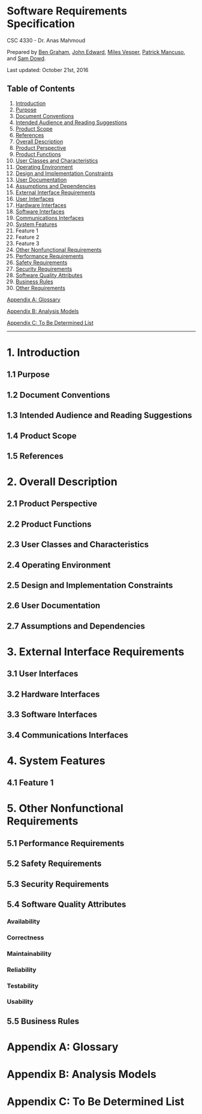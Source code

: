# Software Requirements Specification

CSC 4330 - Dr. Anas Mahmoud

Prepared by [Ben Graham](http://github.com/graham768), [John Edward](http://github.com/), [Miles Vesper](http://github.com/), [Patrick Mancuso](http://github.com/), and [Sam Dowd](http://github.com/samdowd).

Last updated: October 21st, 2016

## Table of Contents

1. [Introduction](#1-introduction)
  1. [Purpose](#11-purpose)
  2. [Document Conventions](#12-document-conventions)
  3. [Intended Audience and Reading Suggestions](#13-intended-audience-and-reading-suggestions)
  4. [Product Scope](#14-product-scope)
  5. [References](#15-references)
2. [Overall Description](#2-overall-description)
  1. [Product Perspective](#21-product-perspective)
  2. [Product Functions](#22-product-functions)
  3. [User Classes and Characteristics](#23-user-classes-and-characteristics)
  4. [Operating Environment](#24-operating-environment)
  5. [Design and Implementation Constraints](#25-design-and-implementation-constraints)
  6. [User Documentation](#26-user-documentation)
  7. [Assumptions and Dependencies](#27-assumptions-and-dependencies)
3. [External Interface Requirements](#3-external-interface-requirements)
  1. [User Interfaces](#31-user-interfaces)
  2. [Hardware Interfaces](#32-hardware-interfaces)
  3. [Software Interfaces](#33-software-interfaces)
  4. [Communications Interfaces](#34-communications-interfaces)
4. [System Features](#4-system-features)
  1. Feature 1
  2. Feature 2
  3. Feature 3
5. [Other Nonfunctional Requirements](#5-other-nonfunctional-requirements)
  1. [Performance Requirements](#51-performance-requirements)
  2. [Safety Requirements](#52-safety-requirements)
  3. [Security Requirements](#53-security-requirements)
  4. [Software Quality Attributes](#54-software-quality-attributes)
  5. [Business Rules](#55-business-rules)
6. [Other Requirements](#6-other-requirements)

[Appendix A: Glossary](#appendix-a-glossary)

[Appendix B: Analysis Models](#appendix-b-analysis-models)

[Appendix C: To Be Determined List](#appendix-c-to-be-determined-list)

---

# 1. Introduction

## 1.1 Purpose

## 1.2 Document Conventions

## 1.3 Intended Audience and Reading Suggestions

## 1.4 Product Scope

## 1.5 References


# 2. Overall Description

## 2.1 Product Perspective

## 2.2 Product Functions

## 2.3 User Classes and Characteristics

## 2.4 Operating Environment

## 2.5 Design and Implementation Constraints

## 2.6 User Documentation

## 2.7 Assumptions and Dependencies

# 3. External Interface Requirements

## 3.1 User Interfaces

## 3.2 Hardware Interfaces

## 3.3 Software Interfaces

## 3.4 Communications Interfaces

# 4. System Features

## 4.1 Feature 1

# 5. Other Nonfunctional Requirements

## 5.1 Performance Requirements

## 5.2 Safety Requirements

## 5.3 Security Requirements

## 5.4 Software Quality Attributes

### Availability

### Correctness

### Maintainability

### Reliability

### Testability

### Usability

## 5.5 Business Rules

# Appendix A: Glossary

# Appendix B: Analysis Models

# Appendix C: To Be Determined List
